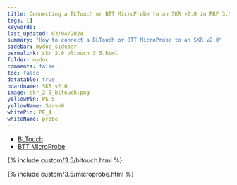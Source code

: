 ```yaml
---
title: Connecting a BLTouch or BTT MicroProbe to an SKR v2.0 in RRF 3.5.0 Onwards
tags: []
keywords: 
last_updated: 03/04/2024
summary: "How to connect a BLTouch or BTT MicroProbe to an SKR v2.0"
sidebar: mydoc_sidebar
permalink: skr_2.0_bltouch_3_5.html
folder: mydoc
comments: false
toc: false
datatable: true
boardname: SKR v2.0
image: skr_2.0_bltouch.png
yellowPin: PE_5
yellowName: Servo0
whitePin: PE_4
whiteName: probe
---
```


<ul id="profileTabs" class="nav nav-tabs">
  <li class="active"><a class="noCrossRef" href="#bltouch" data-toggle="tab">BLTouch</a></li>  
	<li><a class="noCrossRef" href="#micro" data-toggle="tab">BTT MicroProbe</a></li>
</ul>
  <div class="tab-content">
<div role="tabpanel" class="tab-pane active" id="bltouch" markdown="1">

{% include custom/3.5/bltouch.html %}

</div>

<div role="tabpanel" class="tab-pane" id="micro" markdown="1">

{% include custom/3.5/microprobe.html %}

</div>

</div>
